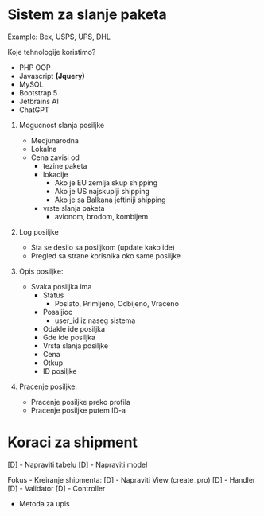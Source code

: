 # Sistem za slanje paketa 
Example: Bex, USPS, UPS, DHL

Koje tehnologije koristimo?
- PHP OOP
- Javascript **(Jquery)**
- MySQL
- Bootstrap 5
- Jetbrains AI 
- ChatGPT

1. Mogucnost slanja posiljke
   - Medjunarodna 
   - Lokalna
   - Cena zavisi od
      - tezine paketa
      - lokacije
        - Ako je EU zemlja skup shipping
        - Ako je US najskuplji shipping
        - Ako je sa Balkana jeftiniji shipping
      - vrste slanja paketa
        - avionom, brodom, kombijem
   
2. Log posiljke
   - Sta se desilo sa posiljkom (update kako ide)
   - Pregled sa strane korisnika oko same posiljke

3. Opis posiljke:
   - Svaka posiljka ima 
     - Status 
       - Poslato, Primljeno, Odbijeno, Vraceno
     - Posaljioc 
       - user_id iz naseg sistema
     - Odakle ide posiljka
     - Gde ide posiljka
     - Vrsta slanja posiljke
     - Cena
     - Otkup
     - ID posiljke


4. Pracenje posiljke:
   - Pracenje posiljke preko profila
   - Pracenje posiljke putem ID-a



# Koraci za shipment
[D] - Napraviti tabelu
[D] - Napraviti model

Fokus - Kreiranje shipmenta:
[D] - Napraviti View (create_pro)
[D] - Handler
[D] - Validator
[D] - Controller
- Metoda za upis
